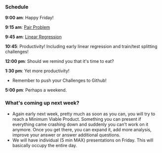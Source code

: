 ### Schedule

**9:00 am**: Happy Friday!

**9:15 am**: [Pair Problem](pair.md)

**9:45 am**: [Linear Regression](Linear_Regression.pdf)

**10:45**: Productivity! Including early linear regression and train/test splitting challenges!

**12:00 pm**: Should we remind you that it's time to eat?

**1:30 pm**: Yet more productivity!

 * Remember to push your Challenges to Github!

**5:00 pm**: Perhaps a weekend.


### What's coming up next week?

 * Again early next week, pretty much as soon as you can, you will try
   to reach a Minimum Viable Product. Something you can present if
   everything came crashing down and suddenly you can't work on it
   anymore. Once you get there, you can expand it, add more analysis,
   improve your answer or answer additional questions.
 * We will have individual (5 min MAX) presentations on Friday. This
   will basically occupy the entire day.

